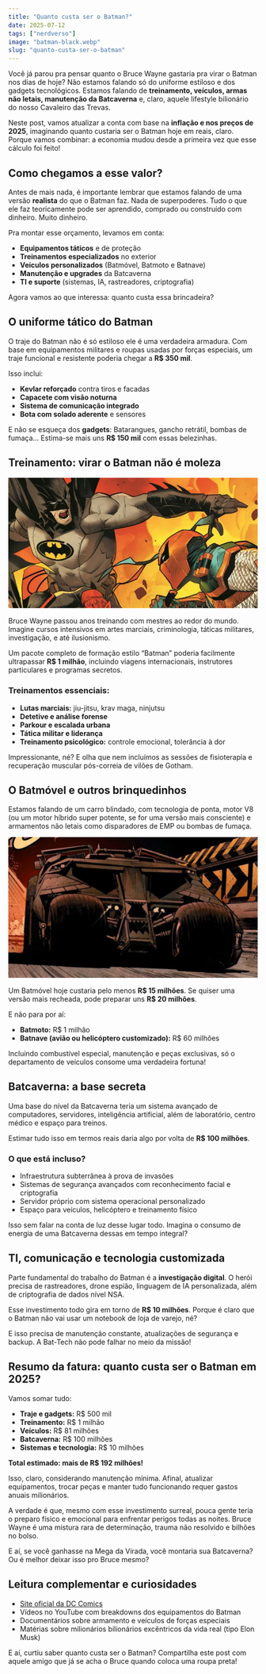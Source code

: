 ```yaml
---
title: "Quanto custa ser o Batman?"
date: 2025-07-12
tags: ["nerdverso"]
image: "batman-black.webp"
slug: "quanto-custa-ser-o-batman"
---
```


Você já parou pra pensar quanto o Bruce Wayne gastaria pra virar o Batman nos dias de hoje? Não estamos falando só do uniforme estiloso e dos gadgets tecnológicos. Estamos falando de **treinamento, veículos, armas não letais, manutenção da Batcaverna** e, claro, aquele lifestyle bilionário do nosso Cavaleiro das Trevas.

Neste post, vamos atualizar a conta com base na **inflação e nos preços de 2025**, imaginando quanto custaria ser o Batman hoje em reais, claro. Porque vamos combinar: a economia mudou desde a primeira vez que esse cálculo foi feito!

## Como chegamos a esse valor?

Antes de mais nada, é importante lembrar que estamos falando de uma versão **realista** do que o Batman faz. Nada de superpoderes. Tudo o que ele faz teoricamente pode ser aprendido, comprado ou construído com dinheiro. Muito dinheiro.

Pra montar esse orçamento, levamos em conta:

*   **Equipamentos táticos** e de proteção
*   **Treinamentos especializados** no exterior
*   **Veículos personalizados** (Batmóvel, Batmoto e Batnave)
*   **Manutenção e upgrades** da Batcaverna
*   **TI e suporte** (sistemas, IA, rastreadores, criptografia)

Agora vamos ao que interessa: quanto custa essa brincadeira?

## O uniforme tático do Batman

O traje do Batman não é só estiloso ele é uma verdadeira armadura. Com base em equipamentos militares e roupas usadas por forças especiais, um traje funcional e resistente poderia chegar a **R$ 350 mil**.

Isso inclui:

*   **Kevlar reforçado** contra tiros e facadas
*   **Capacete com visão noturna**
*   **Sistema de comunicação integrado**
*   **Bota com solado aderente** e sensores

E não se esqueça dos **gadgets**: Batarangues, gancho retrátil, bombas de fumaça... Estima-se mais uns **R$ 150 mil** com essas belezinhas.

## Treinamento: virar o Batman não é moleza

![artes-marcias](artes-batman.webp)

Bruce Wayne passou anos treinando com mestres ao redor do mundo. Imagine cursos intensivos em artes marciais, criminologia, táticas militares, investigação, e até ilusionismo.

Um pacote completo de formação estilo “Batman” poderia facilmente ultrapassar **R$ 1 milhão**, incluindo viagens internacionais, instrutores particulares e programas secretos.

### Treinamentos essenciais:

*   **Lutas marciais:** jiu-jitsu, krav maga, ninjutsu
*   **Detetive e análise forense**
*   **Parkour e escalada urbana**
*   **Tática militar e liderança**
*   **Treinamento psicológico:** controle emocional, tolerância à dor

Impressionante, né? E olha que nem incluímos as sessões de fisioterapia e recuperação muscular pós-correia de vilões de Gotham.

## O Batmóvel e outros brinquedinhos

Estamos falando de um carro blindado, com tecnologia de ponta, motor V8 (ou um motor híbrido super potente, se for uma versão mais consciente) e armamentos não letais como disparadores de EMP ou bombas de fumaça.

![batmovel](carro-batman.webp)

Um Batmóvel hoje custaria pelo menos **R$ 15 milhões**. Se quiser uma versão mais recheada, pode preparar uns **R$ 20 milhões**.

E não para por aí:

*   **Batmoto:** R$ 1 milhão
*   **Batnave (avião ou helicóptero customizado):** R$ 60 milhões

Incluindo combustível especial, manutenção e peças exclusivas, só o departamento de veículos consome uma verdadeira fortuna!

## Batcaverna: a base secreta

Uma base do nível da Batcaverna teria um sistema avançado de computadores, servidores, inteligência artificial, além de laboratório, centro médico e espaço para treinos.

Estimar tudo isso em termos reais daria algo por volta de **R$ 100 milhões**.

### O que está incluso?

*   Infraestrutura subterrânea à prova de invasões
*   Sistemas de segurança avançados com reconhecimento facial e criptografia
*   Servidor próprio com sistema operacional personalizado
*   Espaço para veículos, helicóptero e treinamento físico

Isso sem falar na conta de luz desse lugar todo. Imagina o consumo de energia de uma Batcaverna dessas em tempo integral?

## TI, comunicação e tecnologia customizada

Parte fundamental do trabalho do Batman é a **investigação digital**. O herói precisa de rastreadores, drone espião, linguagem de IA personalizada, além de criptografia de dados nível NSA.

Esse investimento todo gira em torno de **R$ 10 milhões**. Porque é claro que o Batman não vai usar um notebook de loja de varejo, né?

E isso precisa de manutenção constante, atualizações de segurança e backup. A Bat-Tech não pode falhar no meio da missão!

## Resumo da fatura: quanto custa ser o Batman em 2025?

Vamos somar tudo:

*   **Traje e gadgets:** R$ 500 mil
*   **Treinamento:** R$ 1 milhão
*   **Veículos:** R$ 81 milhões
*   **Batcaverna:** R$ 100 milhões
*   **Sistemas e tecnologia:** R$ 10 milhões

**Total estimado: mais de R$ 192 milhões!**

Isso, claro, considerando manutenção mínima. Afinal, atualizar equipamentos, trocar peças e manter tudo funcionando requer gastos anuais milionários.

A verdade é que, mesmo com esse investimento surreal, pouca gente teria o preparo físico e emocional para enfrentar perigos todas as noites. Bruce Wayne é uma mistura rara de determinação, trauma não resolvido e bilhões no bolso.

E aí, se você ganhasse na Mega da Virada, você montaria sua Batcaverna? Ou é melhor deixar isso pro Bruce mesmo?

## Leitura complementar e curiosidades

*   [Site oficial da DC Comics](https://www.dc.com)
*   Vídeos no YouTube com breakdowns dos equipamentos do Batman
*   Documentários sobre armamento e veículos de forças especiais
*   Matérias sobre milionários bilionários excêntricos da vida real (tipo Elon Musk)

E aí, curtiu saber quanto custa ser o Batman? Compartilha este post com aquele amigo que já se acha o Bruce quando coloca uma roupa preta!